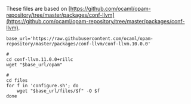 These files are based on [https://github.com/ocaml/opam-repository/tree/master/packages/conf-llvm](https://github.com/ocaml/opam-repository/tree/master/packages/conf-llvm).

```
base_url='https://raw.githubusercontent.com/ocaml/opam-repository/master/packages/conf-llvm/conf-llvm.10.0.0'

#
cd conf-llvm.11.0.0+rillc
wget "$base_url/opam"

#
cd files
for f in 'configure.sh'; do
    wget "$base_url/files/$f" -O $f
done
```

